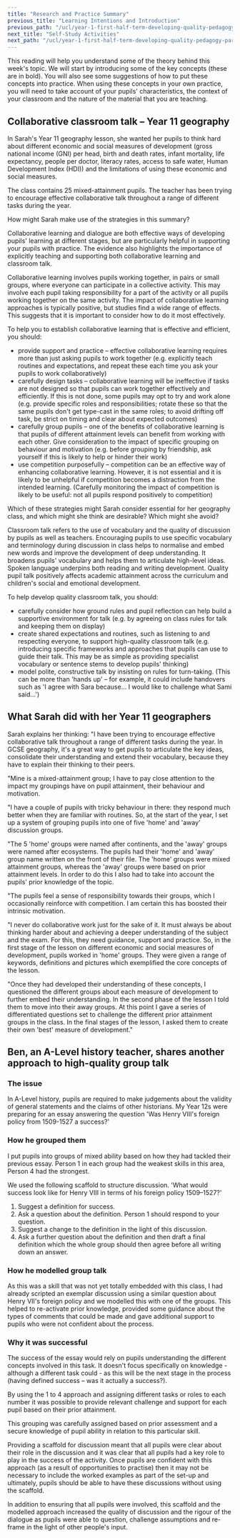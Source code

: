```yaml
---
title: "Research and Practice Summary"
previous_title: "Learning Intentions and Introduction"
previous_path: "/ucl/year-1-first-half-term-developing-quality-pedagogy-part-1/spring-week-5-ect-learning-intentions-and-introduction"
next_title: "Self-Study Activities"
next_path: "/ucl/year-1-first-half-term-developing-quality-pedagogy-part-1/spring-week-5-ect-self-study-activities"
---
```


This reading will help you understand some of the theory behind this week's topic. We will start by introducing some of the key concepts (these are in bold). You will also see some suggestions of how to put these concepts into practice. When using these concepts in your own practice, you will need to take account of your pupils' characteristics, the context of your classroom and the nature of the material that you are teaching.

## Collaborative classroom talk – Year 11 geography

In Sarah's Year 11 geography lesson, she wanted her pupils to think hard about different
economic and social measures of development (gross national income (GNI) per head,
birth and death rates, infant mortality, life expectancy, people per doctor, literacy
rates, access to safe water, Human Development Index (HDI)) and the limitations of
using these economic and social measures.

The class contains 25 mixed-attainment pupils. The teacher has been trying to encourage effective collaborative talk throughout a range of different tasks during the year.

How might Sarah make use of the strategies in this summary?

Collaborative learning and dialogue are both effective ways of developing pupils' learning at different stages, but are particularly helpful in supporting your pupils with practice. The evidence also highlights the importance of explicitly teaching and supporting both collaborative learning and classroom talk.

Collaborative learning involves pupils working together, in pairs or small groups, where everyone can participate in a collective activity. This may involve each pupil taking responsibility for a part of the activity or all pupils working together on the same activity. The impact of collaborative learning approaches is typically positive, but studies find a wide range of effects. This suggests that it is important to consider how to do it most effectively.

To help you to establish collaborative learning that is effective and efficient, you should:

- provide support and practice – effective collaborative learning requires more than just asking pupils to work together (e.g. explicitly teach routines and expectations, and repeat these each time you ask your pupils to work collaboratively)
- carefully design tasks – collaborative learning will be ineffective if tasks are not designed so that pupils can work together effectively and efficiently. If this is not done, some pupils may opt to try and work alone (e.g. provide specific roles and responsibilities; rotate these so that the same pupils don't get type-cast in the same roles; to avoid drifting off task, be strict on timing and clear about expected outcomes)
- carefully group pupils – one of the benefits of collaborative learning is that pupils of different attainment levels can benefit from working with each other. Give consideration to the impact of specific grouping on behaviour and motivation (e.g. before grouping by friendship, ask yourself if this is likely to help or hinder their work)
- use competition purposefully – competition can be an effective way of enhancing collaborative learning. However, it is not essential and it is likely to be unhelpful if competition becomes a distraction from the intended learning. (Carefully monitoring the impact of competition is likely to be useful: not all pupils respond positively to competition)

Which of these strategies might Sarah consider essential for her geography
class, and which might she think are desirable? Which might she avoid?

Classroom talk refers to the use of vocabulary and the quality of discussion by pupils as well as teachers. Encouraging pupils to use specific vocabulary and terminology during discussion in class helps to normalise and embed new words and improve the development of deep understanding. It broadens pupils' vocabulary and helps them to articulate high-level ideas. Spoken language underpins both reading and writing development. Quality pupil talk positively affects academic attainment across the curriculum and children's social and emotional development.

To help develop quality classroom talk, you should:

- carefully consider how ground rules and pupil reflection can help build a supportive environment for talk (e.g. by agreeing on class rules for talk and keeping them on display)
- create shared expectations and routines, such as listening to and respecting everyone, to support high-quality classroom talk (e.g. introducing specific frameworks and approaches that pupils can use to guide their talk. This may be as simple as providing specialist vocabulary or sentence stems to develop pupils' thinking)
- model polite, constructive talk by insisting on rules for turn-taking. (This can be more than 'hands up' – for example, it could include handovers such as 'I agree with Sara because... I would like to challenge what Sami said...')

## What Sarah did with her Year 11 geographers

Sarah explains her thinking: "I have been trying to encourage effective collaborative talk throughout a range
of different tasks during the year. In GCSE geography, it's a great way to get pupils
to articulate the key ideas, consolidate their understanding and extend their vocabulary,
because they have to explain their thinking to their peers.

"Mine is a mixed-attainment group; I have to pay close attention to the impact my groupings have on pupil attainment, their behaviour and motivation.

"I have a couple of pupils with tricky behaviour in there: they respond much better when they are familiar with routines. So, at the start of the year, I set up a system of grouping pupils into one of five 'home' and 'away' discussion groups.

"The 5 'home' groups were named after continents, and the 'away' groups were named after ecosystems. The pupils had their 'home' and 'away' group name written on the front of their file. The 'home' groups were mixed attainment groups, whereas the 'away' groups were based on prior attainment levels. In order to do this I also had to take into account the pupils' prior knowledge of the topic.

"The pupils feel a sense of responsibility towards their groups, which I occasionally reinforce with competition. I am certain this has boosted their intrinsic motivation.

"I never do collaborative work just for the sake of it. It must always be about thinking harder about and achieving a deeper understanding of the subject and the exam. For this, they need guidance, support and practice. So, in the first stage of the lesson on different economic and social measures of development, pupils worked in 'home' groups. They were given a range of keywords, definitions and pictures which exemplified the core concepts of the lesson.

"Once they had developed their understanding of these concepts, I questioned the different groups about each measure of development to further embed their understanding. In the second phase of the lesson I told them to move into their away groups. At this point I gave a series of differentiated questions set to challenge the different prior attainment groups in the class. In the final stages of the lesson, I asked them to create their own 'best' measure of development."

## Ben, an A-Level history teacher, shares another approach to high-quality group talk

### The issue

In A-Level history, pupils are required to make judgements
about the validity of general statements and the claims of other historians. My Year
12s were preparing for an essay answering the question 'Was Henry VIII's foreign
policy from 1509-1527 a success?'

### How he grouped them

I put pupils into groups of mixed ability based on how they had tackled their previous essay. Person 1 in each group had the weakest skills in this area, Person 4 had the strongest.

We used the following scaffold to structure discussion. 'What would success look like for Henry VIII in terms of his foreign policy 1509–1527?'

1. Suggest a definition for success.
2. Ask a question about the definition. Person 1 should respond to your
   question.
3. Suggest a change to the definition in the light of this discussion.
4. Ask a further question about the definition and then draft a final
   definition which the whole group should then agree before all writing down
   an answer.

### How he modelled group talk

As this was a skill that was not yet
totally embedded with this class, I had already scripted an exemplar discussion using
a similar question about Henry VII's foreign policy and we modelled this with one
of the groups. This helped to re-activate prior knowledge, provided some guidance
about the types of comments that could be made and gave additional support to pupils
who were not confident about the process.

### Why it was successful

The success of the essay would rely on
pupils understanding the different concepts involved in this task. It doesn't
focus specifically on knowledge - although a different task could - as this will
be the next stage in the process (having defined success – was it actually a
success?).

By using the 1 to 4 approach and assigning different tasks or roles to each number it was possible to provide relevant challenge and support for each pupil based on their prior attainment.

This grouping was carefully assigned based on prior assessment and a secure knowledge of pupil ability in relation to this particular skill.

Providing a scaffold for discussion meant that all pupils were clear about their role in the discussion and it was clear that all pupils had a key role to play in the success of the activity. Once pupils are confident with this approach (as a result of opportunities to practise) then it may not be necessary to include the worked examples as part of the set-up and ultimately, pupils should be able to have these discussions without using the scaffold.

In addition to ensuring that all pupils were involved, this scaffold and the modelled approach increased the quality of discussion and the rigour of the dialogue as pupils were able to question, challenge assumptions and re-frame in the light of other people's input.
